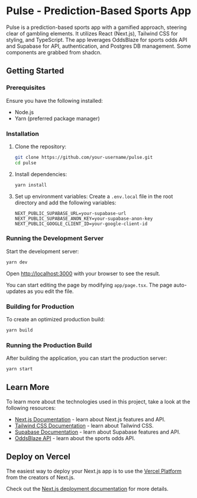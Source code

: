 # Pulse - Prediction-Based Sports App

Pulse is a prediction-based sports app with a gamified approach, steering clear of gambling elements. It utilizes React (Next.js), Tailwind CSS for styling, and TypeScript. The app leverages OddsBlaze for sports odds API and Supabase for API, authentication, and Postgres DB management. Some components are grabbed from shadcn.

## Getting Started

### Prerequisites

Ensure you have the following installed:

- Node.js
- Yarn (preferred package manager)

### Installation

1. Clone the repository:

   ```bash
   git clone https://github.com/your-username/pulse.git
   cd pulse
   ```

2. Install dependencies:

   ```bash
   yarn install
   ```

3. Set up environment variables:
   Create a `.env.local` file in the root directory and add the following variables:
   ```env
   NEXT_PUBLIC_SUPABASE_URL=your-supabase-url
   NEXT_PUBLIC_SUPABASE_ANON_KEY=your-supabase-anon-key
   NEXT_PUBLIC_GOOGLE_CLIENT_ID=your-google-client-id
   ```

### Running the Development Server

Start the development server:

```bash
yarn dev
```

Open [http://localhost:3000](http://localhost:3000) with your browser to see the result.

You can start editing the page by modifying `app/page.tsx`. The page auto-updates as you edit the file.

### Building for Production

To create an optimized production build:

```bash
yarn build
```

### Running the Production Build

After building the application, you can start the production server:

```bash
yarn start
```

## Learn More

To learn more about the technologies used in this project, take a look at the following resources:

- [Next.js Documentation](https://nextjs.org/docs) - learn about Next.js features and API.
- [Tailwind CSS Documentation](https://tailwindcss.com/docs) - learn about Tailwind CSS.
- [Supabase Documentation](https://supabase.com/docs) - learn about Supabase features and API.
- [OddsBlaze API](https://docs.oddsblaze.com/) - learn about the sports odds API.

## Deploy on Vercel

The easiest way to deploy your Next.js app is to use the [Vercel Platform](https://vercel.com) from the creators of Next.js.

Check out the [Next.js deployment documentation](https://nextjs.org/docs/deployment) for more details.
